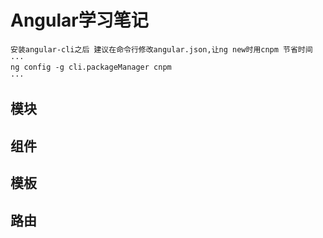 # Angular学习笔记

    安装angular-cli之后 建议在命令行修改angular.json,让ng new时用cnpm 节省时间
    ···
    ng config -g cli.packageManager cnpm
    ···

## 模块

## 组件

## 模板

## 路由

